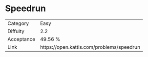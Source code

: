 # Speedrun

<table>
    <tr>
        <td>Category</td>
        <td>Easy</td>
    </tr>
    <tr>
        <td>Diffulty</td>
        <td>2.2</td>
    </tr>
    <tr>
        <td>Acceptance</td>
        <td>49.56 %</td>
    </tr>
    <tr>
        <td>Link</td>
        <td>https://open.kattis.com/problems/speedrun</td>
    </tr>
</table>